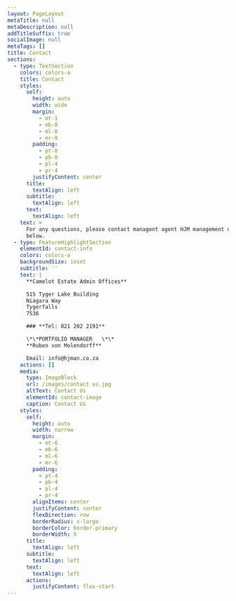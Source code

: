 ```yaml
---
layout: PageLayout
metaTitle: null
metaDescription: null
addTitleSuffix: true
socialImage: null
metaTags: []
title: Contact
sections:
  - type: TextSection
    colors: colors-a
    title: Contact
    styles:
      self:
        height: auto
        width: wide
        margin:
          - mt-1
          - mb-0
          - ml-0
          - mr-0
        padding:
          - pt-8
          - pb-0
          - pl-4
          - pr-4
        justifyContent: center
      title:
        textAlign: left
      subtitle:
        textAlign: left
      text:
        textAlign: left
    text: >
      For any questions, please contact managent agent HJM management on details
      below.
  - type: FeatureHighlightSection
    elementId: contact-info
    colors: colors-a
    backgroundSize: inset
    subtitle: ''
    text: |
      **Camelot Estate Admin Offices**

      515 Tyger Lake Building
      Niagara Way
      Tygerfalls
      7536

      ### **Tel: 021 202 2191**

      \*\*PORTFOLIO MANAGER   \*\*
      **Ruben von Molendorff**

      Email: info@hjman.co.za
    actions: []
    media:
      type: ImageBlock
      url: /images/contact us.jpg
      altText: Contact Us
      elementId: contact-image
      caption: Contact Us
    styles:
      self:
        height: auto
        width: narrow
        margin:
          - mt-6
          - mb-6
          - ml-6
          - mr-6
        padding:
          - pt-4
          - pb-4
          - pl-4
          - pr-4
        alignItems: center
        justifyContent: center
        flexDirection: row
        borderRadius: x-large
        borderColor: border-primary
        borderWidth: 5
      title:
        textAlign: left
      subtitle:
        textAlign: left
      text:
        textAlign: left
      actions:
        justifyContent: flex-start
---
```

